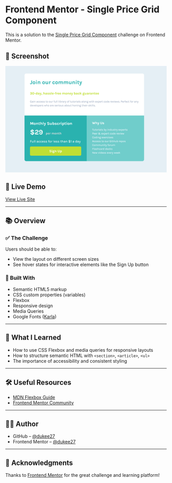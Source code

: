 # Frontend Mentor - Single Price Grid Component

This is a solution to the [Single Price Grid Component](https://www.frontendmentor.io/challenges/single-price-grid-component-5ce411e0c075e) challenge on Frontend Mentor.

## 📸 Screenshot

![Screenshot](./screenshot_grid.png)

## 🚀 Live Demo

[View Live Site](https://yourusername.github.io/smart-price-grid/)

---

## 📚 Overview

### ✅ The Challenge

Users should be able to:

- View the layout on different screen sizes
- See hover states for interactive elements like the Sign Up button

### 🎯 Built With

- Semantic HTML5 markup
- CSS custom properties (variables)
- Flexbox
- Responsive design
- Media Queries
- Google Fonts ([Karla](https://fonts.google.com/specimen/Karla))

---

## 📁 What I Learned

- How to use CSS Flexbox and media queries for responsive layouts
- How to structure semantic HTML with `<section>`, `<article>`, `<ul>`
- The importance of accessibility and consistent styling

---

## 🛠️ Useful Resources

- [MDN Flexbox Guide](https://developer.mozilla.org/en-US/docs/Web/CSS/CSS_flexible_box_layout/Basic_Concepts_of_Flexbox)
- [Frontend Mentor Community](https://www.frontendmentor.io/community)

---

## 🙋‍♂️ Author

- GitHub – [@dukee27](https://github.com/dukee27)
- Frontend Mentor – [@dukee27](https://www.frontendmentor.io/profile/dukee27)

---

## 📝 Acknowledgments

Thanks to [Frontend Mentor](https://www.frontendmentor.io) for the great challenge and learning platform!
